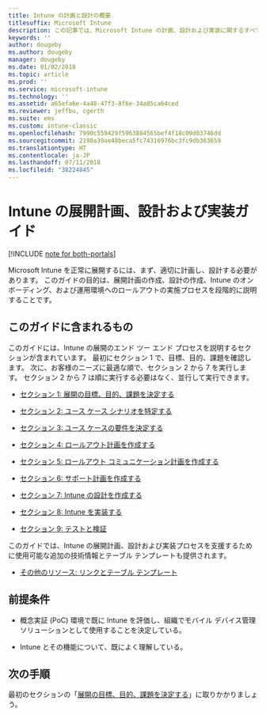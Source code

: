 ```yaml
---
title: Intune の計画と設計の概要
titlesuffix: Microsoft Intune
description: この記事では、Microsoft Intune の計画、設計および実装に関するすべてのセクションの概要を示します。 目標、ユース ケースのシナリオと要件の決定、ロールアウト計画とコミュニケーション計画、サポート、テスト、検証の計画の作成に役立つツールです。
keywords: ''
author: dougeby
ms.author: dougeby
manager: dougeby
ms.date: 01/02/2018
ms.topic: article
ms.prod: ''
ms.service: microsoft-intune
ms.technology: ''
ms.assetid: a65efa6e-4a48-47f3-8f6e-34a85ca64ced
ms.reviewer: jeffbu, cgerth
ms.suite: ems
ms.custom: intune-classic
ms.openlocfilehash: 7990c559429f5963884565bef4f18c09d03746dd
ms.sourcegitcommit: 2198a39ae48beca5fc74316976bc3fc9db363659
ms.translationtype: HT
ms.contentlocale: ja-JP
ms.lasthandoff: 07/11/2018
ms.locfileid: "38224845"
---
```

# <a name="intune-deployment-planning-design-and-implementation-guide"></a>Intune の展開計画、設計および実装ガイド

[!INCLUDE [note for both-portals](./includes/note-for-both-portals.md)]

Microsoft Intune を正常に展開するには、まず、適切に計画し、設計する必要があります。 このガイドの目的は、展開計画の作成、設計の作成、Intune のオンボーディング、および運用環境へのロールアウトの実施プロセスを段階的に説明することです。

## <a name="whats-included-in-this-guide"></a>このガイドに含まれるもの

このガイドには、Intune の展開のエンド ツー エンド プロセスを説明するセクションが含まれています。 最初にセクション 1 で、目標、目的、課題を確認します。 次に、お客様のニーズに最適な順で、セクション 2 から 7 を実行します。 セクション 2 から 7 は順に実行する必要はなく、並行して実行できます。

-   [セクション 1: 展開の目標、目的、課題を決定する](planning-guide-deployment-goals.md)

-   [セクション 2: ユース ケース シナリオを特定する](planning-guide-scenarios.md)

-   [セクション 3: ユース ケースの要件を決定する](planning-guide-requirements.md)

-   [セクション 4: ロールアウト計画を作成する](planning-guide-rollout-plan.md)

-   [セクション 5: ロールアウト コミュニケーション計画を作成する](planning-guide-communication-plan.md)

-   [セクション 6: サポート計画を作成する](planning-guide-support-plan.md)

-   [セクション 7: Intune の設計を作成する](planning-guide-design.md)

-   [セクション 8: Intune を実装する](planning-guide-onboarding.md)

-   [セクション 9: テストと検証](planning-guide-test-validation.md)

このガイドでは、Intune の展開計画、設計および実装プロセスを支援するために使用可能な追加の技術情報とテーブル テンプレートも提供されます。

-   [その他のリソース: リンクとテーブル テンプレート](planning-guide-resources.md)

## <a name="assumptions"></a>前提条件

-   概念実証 (PoC) 環境で既に Intune を評価し、組織でモバイル デバイス管理ソリューションとして使用することを決定している。

-   Intune とその機能について、既によく理解している。

## <a name="next-steps"></a>次の手順

最初のセクションの「[展開の目標、目的、課題を決定する](planning-guide-deployment-goals.md)」に取りかかりましょう。
